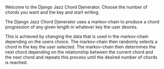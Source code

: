 Welcome to the Django Jazz Chord Djenerator. Choose the number of chords you want and the key and start writing.



The Django Jazz Chord Djenerator uses a markov-chain to produce a chord progression of any given length in whatever key the user desires.

This is achieved by changing the data that is used in the markov-chain depending on the users choice. The markov-chain then randomly selects a chord in the key the user selected. The markov-chain then determines the next chord depending on the relationship between the current chord and the next chord and repeats this process until the desired number of chords is reached.

